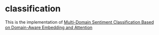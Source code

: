 # classification

This is the implementation of [Multi-Domain Sentiment Classiﬁcation Based on Domain-Aware Embedding and Attention](https://www.ijcai.org/proceedings/2019/0681.pdf)
